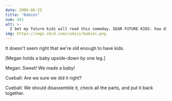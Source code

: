 ```yaml
---
date: 2008-06-25
title: "Babies"
num: 441
alt: >-
  I bet my future kids will read this someday. DEAR FUTURE KIDS: how did you get internet in the cellar?
img: https://imgs.xkcd.com/comics/babies.png
---
```

It doesn't seem right that we're old enough to have kids.

[Megan holds a baby upside-down by one leg.]

Megan: Sweet! We made a baby!

Cueball: Are we sure we did it right?

Cueball: We should disassemble it, check all the parts, and put it back together.